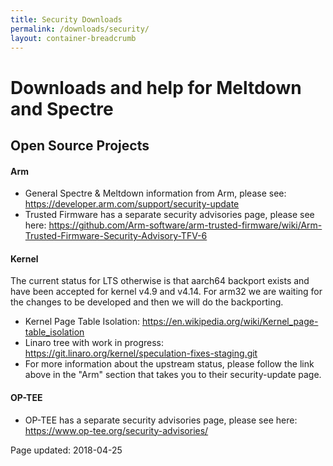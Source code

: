 ```yaml
---
title: Security Downloads
permalink: /downloads/security/
layout: container-breadcrumb
---
```

# Downloads and help for Meltdown and Spectre
## Open Source Projects
#### Arm
* General Spectre & Meltdown information from Arm, please see: https://developer.arm.com/support/security-update
* Trusted Firmware has a separate security advisories page, please see here: https://github.com/Arm-software/arm-trusted-firmware/wiki/Arm-Trusted-Firmware-Security-Advisory-TFV-6

#### Kernel
The current status for LTS otherwise is that aarch64 backport exists and have
been accepted for kernel v4.9 and v4.14. For arm32 we are waiting for the
changes to be developed and then we will do the backporting.

* Kernel Page Table Isolation: https://en.wikipedia.org/wiki/Kernel_page-table_isolation
* Linaro tree with work in progress: https://git.linaro.org/kernel/speculation-fixes-staging.git
* For more information about the upstream status, please follow the link above in the "Arm" section that takes you to their security-update page.

#### OP-TEE
* OP-TEE has a separate security advisories page, please see here: https://www.op-tee.org/security-advisories/

Page updated: 2018-04-25
